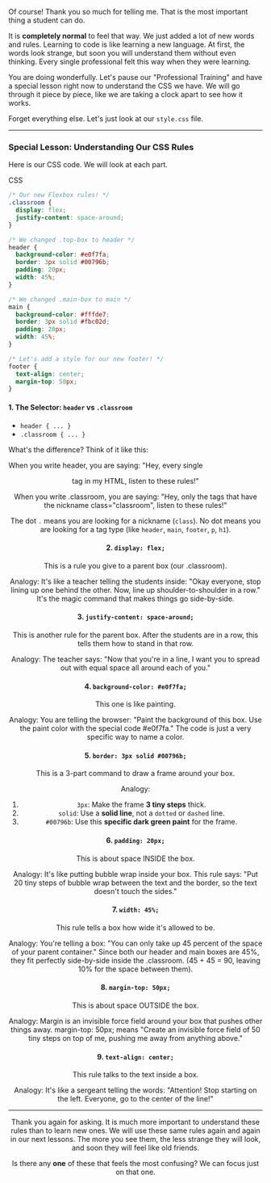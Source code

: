 Of course! Thank you so much for telling me. That is the most important thing a student can do.

It is **completely normal** to feel that way. We just added a lot of new words and rules. Learning to code is like learning a new language. At first, the words look strange, but soon you will understand them without even thinking. Every single professional felt this way when they were learning.

You are doing wonderfully. Let's pause our "Professional Training" and have a special lesson right now to understand the CSS we have. We will go through it piece by piece, like we are taking a clock apart to see how it works.

Forget everything else. Let's just look at our `style.css` file.

---

### **Special Lesson: Understanding Our CSS Rules**

Here is our CSS code. We will look at each part.

CSS

```CSS
/* Our new Flexbox rules! */
.classroom {
  display: flex;
  justify-content: space-around;
}

/* We changed .top-box to header */
header {
  background-color: #e0f7fa;
  border: 3px solid #00796b;
  padding: 20px;
  width: 45%; 
}

/* We changed .main-box to main */
main {
  background-color: #fffde7;
  border: 3px solid #fbc02d;
  padding: 20px;
  width: 45%; 
}

/* Let's add a style for our new footer! */
footer {
  text-align: center;
  margin-top: 50px;
}
```

#### **1. The Selector: `header` vs `.classroom`**

- `header { ... }`
- `.classroom { ... }`

What's the difference? Think of it like this:

When you write header, you are saying: "Hey, every single <header> tag in my HTML, listen to these rules!"

When you write .classroom, you are saying: "Hey, only the tags that have the nickname class="classroom", listen to these rules!"

The dot `.` means you are looking for a nickname (`class`). No dot means you are looking for a tag type (like `header`, `main`, `footer`, `p`, `h1`).

#### **2. `display: flex;`**

This is a rule you give to a parent box (our .classroom).

Analogy: It's like a teacher telling the students inside: "Okay everyone, stop lining up one behind the other. Now, line up shoulder-to-shoulder in a row." It's the magic command that makes things go side-by-side.

#### **3. `justify-content: space-around;`**

This is another rule for the parent box. After the students are in a row, this tells them how to stand in that row.

Analogy: The teacher says: "Now that you're in a line, I want you to spread out with equal space all around each of you."

#### **4. `background-color: #e0f7fa;`**

This one is like painting.

Analogy: You are telling the browser: "Paint the background of this box. Use the paint color with the special code #e0f7fa." The code is just a very specific way to name a color.

#### **5. `border: 3px solid #00796b;`**

This is a 3-part command to draw a frame around your box.

Analogy:

1. `3px`: Make the frame **3 tiny steps** thick.
2. `solid`: Use a **solid line**, not a `dotted` or `dashed` line.
3. `#00796b`: Use this **specific dark green paint** for the frame.

#### **6. `padding: 20px;`**

This is about space INSIDE the box.

Analogy: It's like putting bubble wrap inside your box. This rule says: "Put 20 tiny steps of bubble wrap between the text and the border, so the text doesn't touch the sides."

#### **7. `width: 45%;`**

This rule tells a box how wide it's allowed to be.

Analogy: You're telling a box: "You can only take up 45 percent of the space of your parent container." Since both our header and main boxes are 45%, they fit perfectly side-by-side inside the .classroom. (45 + 45 = 90, leaving 10% for the space between them).

#### **8. `margin-top: 50px;`**

This is about space OUTSIDE the box.

Analogy: Margin is an invisible force field around your box that pushes other things away. margin-top: 50px; means "Create an invisible force field of 50 tiny steps on top of me, pushing me away from anything above."

#### **9. `text-align: center;`**

This rule talks to the text inside a box.

Analogy: It's like a sergeant telling the words: "Attention! Stop starting on the left. Everyone, go to the center of the line!"

---

Thank you again for asking. It is much more important to understand these rules than to learn new ones. We will use these same rules again and again in our next lessons. The more you see them, the less strange they will look, and soon they will feel like old friends.

Is there any **one** of these that feels the most confusing? We can focus just on that one.